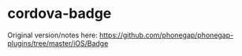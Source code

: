 cordova-badge
=============

Original version/notes here:
https://github.com/phonegap/phonegap-plugins/tree/master/iOS/Badge

